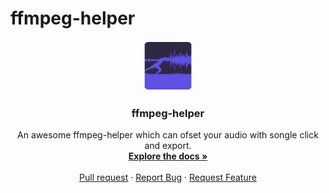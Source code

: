 # ffmpeg-helper

<div align="center">
  <a href="[ffmpeg-helper](https://github.com/pyvfx-com/ffmpeg-helper)">
    <img src="/icon/logo.png" alt="Logo" width="80" height="80">
  </a>

  <h3 align="center">ffmpeg-helper</h3>

  <p align="center">
    An awesome ffmpeg-helper which can ofset your audio with songle click and export.
    <br />
    <a href="https://github.com/pyvfx-com/ffmpeg-helper/projects?query=is%3Aopen"><strong>Explore the docs »</strong></a>
    <br />
    <br />
    <a href="https://github.com/pyvfx-com/ffmpeg-helper/pulls">Pull request</a>
    ·
    <a href="https://github.com/pyvfx-com/ffmpeg-helper/issues/new">Report Bug</a>
    ·
    <a href="https://github.com/pyvfx-com/ffmpeg-helper/issues">Request Feature</a>
  </p>
</div>
